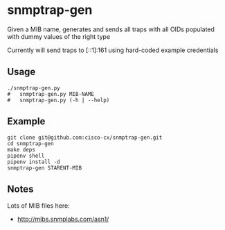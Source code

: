 # snmptrap-gen

Given a MIB name, generates and sends all traps with all OIDs populated with dummy values of the right type

Currently will send traps to [::1]:161 using hard-coded example credentials

## Usage

```
./snmptrap-gen.py
#   snmptrap-gen.py MIB-NAME
#   snmptrap-gen.py (-h | --help)
```

## Example

```
git clone git@github.com:cisco-cx/snmptrap-gen.git
cd snmptrap-gen
make deps
pipenv shell
pipenv install -d
snmptrap-gen STARENT-MIB
```

## Notes

Lots of MIB files here:
* http://mibs.snmplabs.com/asn1/

